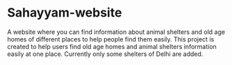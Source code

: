 # Sahayyam-website
A website where you can find information about animal shelters and old age homes of different places to help people find them easily.
This project is created to help users find old age homes and animal shelters information easily at one place.
Currently only some shelters of Delhi are added.
